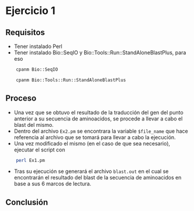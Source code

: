 # Ejercicio 1
## Requisitos
- Tener instalado Perl
- Tener instalado Bio::SeqIO y Bio::Tools::Run::StandAloneBlastPlus, para eso

```bash 
    cpanm Bio::SeqIO
```

```bash 
    cpanm Bio::Tools::Run::StandAloneBlastPlus
```

## Proceso
- Una vez que se obtuvo el resultado de la traducción del gen del punto anterior a su secuencia de aminoacidos, se procede a llevar a cabo el blast del mismo.
- Dentro del archivo `Ex2.pm` se encontrara la variable `$file_name` que hace referencia al archivo que se tomará para llevar a cabo la ejecución.
- Una vez modificado el mismo (en el caso de que sea necesario), ejecutar el script con
```bash
    perl Ex1.pm
```
- Tras su ejecución se generará el archivo `blast.out` en el cual se encontrarán el resultado del blast de la secuencia de aminoacidos en base a sus 6 marcos de lectura.

## Conclusión
